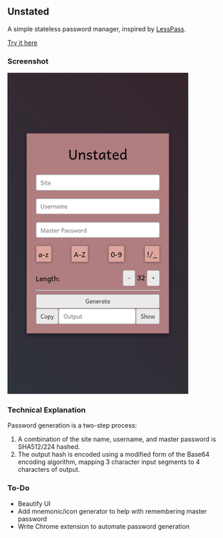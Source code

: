 ## Unstated

A simple stateless password manager, inspired by [LessPass](https://lesspass.com).

[Try it here](https://cubified.github.io/unstated)

### Screenshot

![screenshot](https://github.com/Cubified/unstated/blob/master/screenshot.png)


### Technical Explanation

Password generation is a two-step process:
1. A combination of the site name, username, and master password is SHA512/224 hashed.
2. The output hash is encoded using a modified form of the Base64 encoding algorithm, mapping 3 character input segments to 4 characters of output.

### To-Do

- Beautify UI
- Add mnemonic/icon generator to help with remembering master password
- Write Chrome extension to automate password generation
